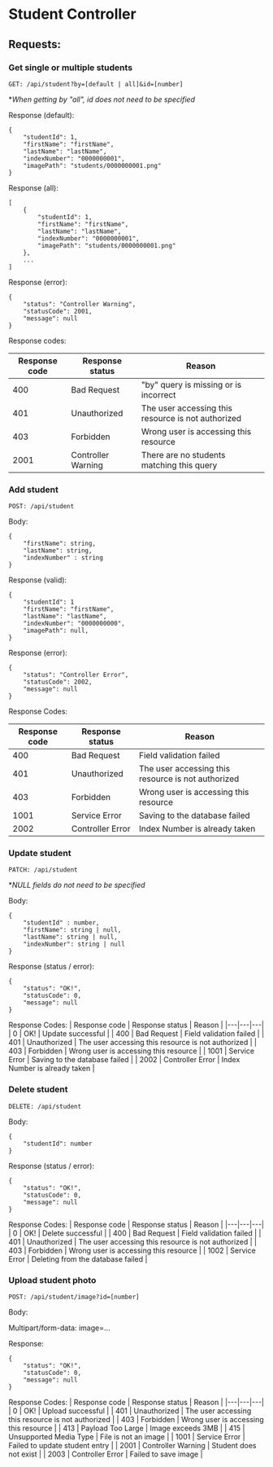 # **Student Controller**

## **Requests:**

### **Get single or multiple students**

```GET: /api/student?by=[default | all]&id=[number]```

**When getting by "all", id does not need to be specified*

Response (default):

```
{
    "studentId": 1,
    "firstName": "firstName",
    "lastName": "lastName",
    "indexNumber": "0000000001",
    "imagePath": "students/0000000001.png"
}
```

Response (all):

```
[
    {
        "studentId": 1,
        "firstName": "firstName",
        "lastName": "lastName",
        "indexNumber": "0000000001",
        "imagePath": "students/0000000001.png"
    },
    ...
]
```

Response (error):

```
{
    "status": "Controller Warning",
    "statusCode": 2001,
    "message": null
}
```

Response codes:

| Response code | Response status | Reason |
|---|---|---|
| 400 | Bad Request | "by" query is missing or is incorrect |
| 401 | Unauthorized | The user accessing this resource is not authorized |
| 403 | Forbidden | Wrong user is accessing this resource |
| 2001 | Controller Warning | There are no students matching this query |

### **Add student**

```POST: /api/student```

Body:
```
{
    "firstName": string,
    "lastName": string,
    "indexNumber" : string
}
```

Response (valid):
```
{
    "studentId": 1
    "firstName": "firstName",
    "lastName": "lastName",
    "indexNumber": "0000000000",
    "imagePath": null,
}
```

Response (error):

```
{
    "status": "Controller Error",
    "statusCode": 2002,
    "message": null
}
```

Response Codes:

| Response code | Response status | Reason |
|---|---|---|
| 400 | Bad Request | Field validation failed |
| 401 | Unauthorized | The user accessing this resource is not authorized |
| 403 | Forbidden | Wrong user is accessing this resource |
| 1001 | Service Error | Saving to the database failed |
| 2002 | Controller Error | Index Number is already taken |

### **Update student**

``` PATCH: /api/student ```

**NULL fields do not need to be specified*

Body:
```
{
    "studentId" : number,
    "firstName": string | null,
    "lastName": string | null,
    "indexNumber": string | null
}
```

Response (status / error):

```
{
    "status": "OK!",
    "statusCode": 0,
    "message": null
}
```

Response Codes:
| Response code | Response status | Reason |
|---|---|---|
| 0 | OK! | Update successful |
| 400 | Bad Request | Field validation failed |
| 401 | Unauthorized | The user accessing this resource is not authorized |
| 403 | Forbidden | Wrong user is accessing this resource |
| 1001 | Service Error | Saving to the database failed |
| 2002 | Controller Error | Index Number is already taken |

### **Delete student**

``` DELETE: /api/student ```

Body: 
```
{
    "studentId": number
}
```

Response (status / error):

```
{
    "status": "OK!",
    "statusCode": 0,
    "message": null
}
```

Response Codes:
| Response code | Response status | Reason |
|---|---|---|
| 0 | OK! | Delete successful |
| 400 | Bad Request | Field validation failed |
| 401 | Unauthorized | The user accessing this resource is not authorized |
| 403 | Forbidden | Wrong user is accessing this resource |
| 1002 | Service Error | Deleting from the database failed |

### **Upload student photo**

```POST: /api/student/image?id=[number]```

Body:

Multipart/form-data: image=...

Response:

```
{
    "status": "OK!",
    "statusCode": 0,
    "message": null
}
```

Response Codes:
| Response code | Response status | Reason |
|---|---|---|
| 0 | OK! | Upload successful |
| 401 | Unauthorized | The user accessing this resource is not authorized |
| 403 | Forbidden | Wrong user is accessing this resource |
| 413 | Payload Too Large | Image exceeds 3MB |
| 415 | Unsupported Media Type | File is not an image |
| 1001 | Service Error | Failed to update student entry |
| 2001 | Controller Warning | Student does not exist |
| 2003 | Controller Error | Failed to save image |